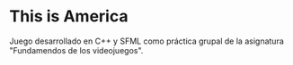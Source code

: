 
# This is America
Juego desarrollado en C++ y SFML como práctica grupal de la asignatura "Fundamendos de los videojuegos".


